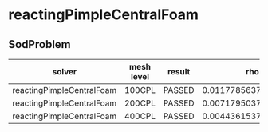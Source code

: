 reactingPimpleCentralFoam
=======

SodProblem
---------------------

|solver|mesh level|result|rho|U |p |e |
|------|----------|------|---|--|--|--|
|reactingPimpleCentralFoam|100CPL|PASSED|0.011778563750000009|0.025025854707666727|0.010316728750000012|0.04661813374999997|
|reactingPimpleCentralFoam|200CPL|PASSED|0.007179503749999998|0.013498356941067501|0.005886196249999998|0.029197428750000008|
|reactingPimpleCentralFoam|400CPL|PASSED|0.004436153750000007|0.007236570998397274|0.00334473625|0.01868844124999994|
